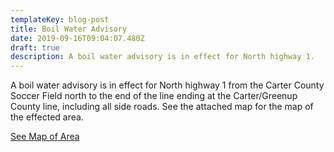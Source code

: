 ```yaml
---
templateKey: blog-post
title: Boil Water Advisory
date: 2019-09-16T09:04:07.480Z
draft: true
description: A boil water advisory is in effect for North highway 1.
---
```

A boil water advisory is in effect for North highway 1 from the Carter County Soccer Field north to the end of the line ending at the Carter/Greenup County line, including all side roads.  See the attached map for the map of the effected area.

[See Map of Area](/map/?layer=Advisory&feature=0)
